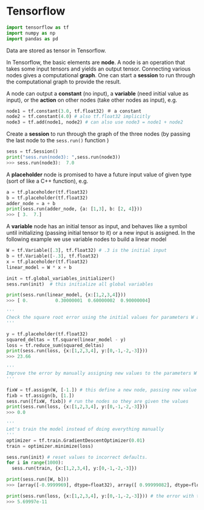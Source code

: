 # Tensorflow
```python
import tensorflow as tf
import numpy as np
import pandas as pd
```
Data are stored as tensor in Tensorflow. 

In Tensorflow, the basic elements are **node**. A node is an operation that takes some input tensors and yields an output tensor. Connecting various nodes gives a computational **graph**. One can start a **session** to run through the computational graph to provide the result.

A node can output a **constant** (no input), a **variable** (need initial value as input), or the **action** on other nodes (take other nodes as input), e.g.

```python
node1 = tf.constant(3.0, tf.float32) ＃ a constant
node2 = tf.constant(4.0) # also tf.float32 implicitly
node3 = tf.add(node1, node2) # can also use node3 = node1 + node2
```

Create a **session** to run through the graph of the three nodes (by passing the last node to the `sess.run()` function )
```python
sess = tf.Session()
print("sess.run(node3): ",sess.run(node3))
>>> sess.run(node3):  7.0
```

A **placeholder** node is promised to have a future input value of given type (sort of like a C++ function), e.g.
```python
a = tf.placeholder(tf.float32)
b = tf.placeholder(tf.float32)
adder_node = a + b 
print(sess.run(adder_node, {a: [1,3], b: [2, 4]}))
>>> [ 3.  7.]
```

A **variable** node has an initial tensor as input, and behaves like a symbol until initializing (passing initial tensor to it) or a new input is assigned. In the following example we use variable nodes to build a linear model

```python
W = tf.Variable([.3], tf.float32) # .3 is the initial input
b = tf.Variable([-.3], tf.float32)
x = tf.placeholder(tf.float32)
linear_model = W * x + b

init = tf.global_variables_initializer()
sess.run(init)  # this initialize all global variables

print(sess.run(linear_model, {x:[1,2,3,4]}))
>>> [ 0.          0.30000001  0.60000002  0.90000004]

'''
Check the square root error using the initial values for parameters W and b
'''

y = tf.placeholder(tf.float32)
squared_deltas = tf.square(linear_model - y)
loss = tf.reduce_sum(squared_deltas)
print(sess.run(loss, {x:[1,2,3,4], y:[0,-1,-2,-3]}))
>>> 23.66

'''
Improve the error by manually assigning new values to the parameters W and b
'''

fixW = tf.assign(W, [-1.]) # this define a new node, passing new value to the variable W
fixb = tf.assign(b, [1.])
sess.run([fixW, fixb]) # run the nodes so they are given the values
print(sess.run(loss, {x:[1,2,3,4], y:[0,-1,-2,-3]}))
>>> 0.0

'''
Let's train the model instead of doing everything manually
'''
optimizer = tf.train.GradientDescentOptimizer(0.01)
train = optimizer.minimize(loss)

sess.run(init) # reset values to incorrect defaults.
for i in range(1000):
  sess.run(train, {x:[1,2,3,4], y:[0,-1,-2,-3]})

print(sess.run([W, b]))
>>> [array([-0.9999969], dtype=float32), array([ 0.99999082], dtype=float32)] # the parameter value

print(sess.run(loss, {x:[1,2,3,4], y:[0,-1,-2,-3]})) # the error with the new parameter values 
>>> 5.69997e-11
```
